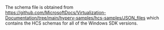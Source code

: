 The schema file is obtained from https://github.com/MicrosoftDocs/Virtualization-Documentation/tree/main/hyperv-samples/hcs-samples/JSON_files
which contains the HCS schemas for all of the Windows SDK versions.